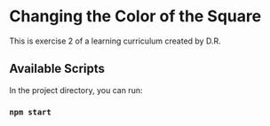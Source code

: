 # Changing the Color of the Square

This is exercise 2 of a learning curriculum created by D.R.

## Available Scripts

In the project directory, you can run:

### `npm start`

